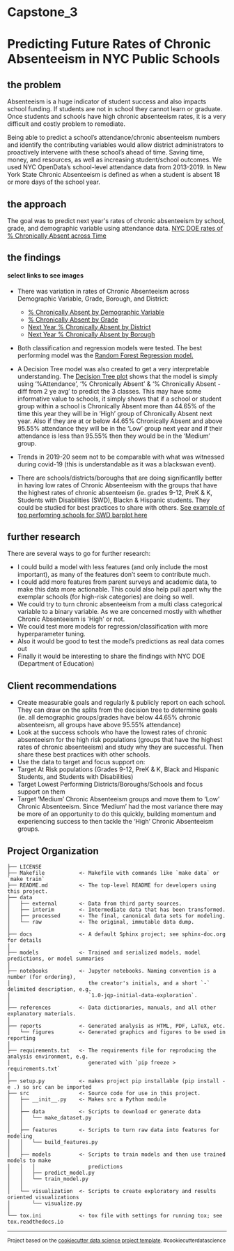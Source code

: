 Capstone_3
==============================

# Predicting Future Rates of Chronic Absenteeism in NYC Public Schools

## the problem 

Absenteeism is a huge indicator of student success and also impacts school funding. If students are not in school they cannot learn or graduate. Once students and schools have high chronic absenteeism rates, it is a very difficult and costly problem to remediate. 

Being able to predict a school’s attendance/chronic absenteeism numbers and identify the contributing variables would allow district administrators to proactively intervene with these school’s ahead of time. Saving time, money, and resources, as well as increasing student/school outcomes. We used NYC OpenData’s school-level attendance data from 2013-2019. In New York State Chronic Absenteeism is defined as when a student is absent 18 or more days of the school year.

## the approach

The goal was to predict next year's rates of chronic absenteeism by school, grade, and demographic variable using attendance data. [NYC DOE rates of % Chronically Absent across Time](https://github.com/jjfrasca/Springboard/blob/main/Capstone_3/Capstone_3/reports/figures/README_figures/ChronicAbsent_overtime.png)

## the findings
#### select links to see images

- There was variation in rates of Chronic Absenteeism across Demographic Variable, Grade, Borough, and District:
    - [% Chronically Absent by Demographic Variable](https://github.com/jjfrasca/Springboard/blob/main/Capstone_3/Capstone_3/reports/figures/README_figures/DemVar_violinplot.png)
    - [% Chronically Absent by Grade](https://github.com/jjfrasca/Springboard/blob/main/Capstone_3/Capstone_3/reports/figures/README_figures/Grade_violinplot.png)
    - [Next Year % Chronically Absent by District](https://github.com/jjfrasca/Springboard/blob/main/Capstone_3/Capstone_3/reports/figures/README_figures/District_Num_violinplot.png)
    - [Next Year % Chronically Absent by Borough](https://github.com/jjfrasca/Springboard/blob/main/Capstone_3/Capstone_3/reports/figures/README_figures/Borough_violinplot.png)
    
- Both classification and regression models were tested. The best performing model was the [Random Forest Regression model.](https://github.com/jjfrasca/Springboard/blob/main/Capstone_3/Capstone_3/reports/figures/README_figures/RF_regressor_modelMetrics.png)

- A Decision Tree model was also created to get a very interpretable understanding. The [Decision Tree plot](https://github.com/jjfrasca/Springboard/blob/main/Capstone_3/Capstone_3/reports/figures/README_figures/decisionTree_plot.png) shows that the model is simply using ‘%Attendance’,  ‘% Chronically Absent’ & ‘% Chronically Absent - diff from 2 ye avg’  to predict the 3 classes.  This may have some informative value to schools, it simply shows that if a school or student group within a school is Chronically Absent more than 44.65% of the time this year they will be in ‘High’ group of Chronically Absent next year. Also if they are at or below 44.65% Chronically Absent and above 95.55% attendance they will be in the ‘Low’ group next year and if their attendance is less than 95.55% then they would be in the ‘Medium’ group. 

- Trends in 2019-20 seem not to be comparable with what was witnessed during covid-19 (this is understandable as it was a blackswan event).

- There are schools/districts/boroughs that are doing significantlly better in having low rates of Chronic Absenteeism with the groups that have the highest rates of chronic absenteeism (ie. grades 9-12, PreK & K, Students with Disabilities (SWD), Blackn &  Hispanic students. They could be studied for best practices to share with others. [See example of top perfomring schools for SWD barplot here](https://github.com/jjfrasca/Springboard/blob/main/Capstone_3/Capstone_3/reports/figures/README_figures/topSchools_SWD.png)



## further research

There are several ways to go for further research:

- I could build a model with less features (and only include the most important), as many of the features don’t seem to contribute much.
- I could add more features from parent surveys and academic data, to make this data more actionable. This could also help pull apart why the exemplar schools (for high-risk categories) are doing so well.
- We could try to turn chronic absenteeism from a multi class categorical variable to a binary variable. As we are concerned mostly with whether Chronic Absenteeism is 'High' or not.
- We could test more models for regression/classification with more hyperparameter tuning.
- Also it would be good to test the model’s predictions as real data comes out
- Finally it would be interesting to share the findings with NYC DOE (Department of Education)

## Client recommendations

- Create measurable goals and regularly & publicly report on each school. They can draw on the splits from the decision tree to determine goals (ie. all demographic groups/grades have below 44.65% chronic absenteeism, all groups have above 95.55% attendance)
- Look at the success schools who have the lowest rates of chronic absenteeism for the high risk populations (groups that have the highest rates of chronic absenteeism) and study why they are successful. Then share these best practices with other schools.
- Use the data to target and focus support on:
- Target At Risk populations (Grades 9-12, PreK & K, Black and Hispanic Students, and Students with Disabilities)
- Target Lowest Performing Districts/Boroughs/Schools and focus support on them
- Target ‘Medium’ Chronic Absenteeism groups and move them to ‘Low’ Chronic Absenteeism. Since ‘Medium’ had the most variance there may be more of an opportunity to do this quickly, building momentum and experiencing success to then tackle the ‘High’ Chronic Absenteeism groups.




Project Organization
------------

    ├── LICENSE
    ├── Makefile           <- Makefile with commands like `make data` or `make train`
    ├── README.md          <- The top-level README for developers using this project.
    ├── data
    │   ├── external       <- Data from third party sources.
    │   ├── interim        <- Intermediate data that has been transformed.
    │   ├── processed      <- The final, canonical data sets for modeling.
    │   └── raw            <- The original, immutable data dump.
    │
    ├── docs               <- A default Sphinx project; see sphinx-doc.org for details
    │
    ├── models             <- Trained and serialized models, model predictions, or model summaries
    │
    ├── notebooks          <- Jupyter notebooks. Naming convention is a number (for ordering),
    │                         the creator's initials, and a short `-` delimited description, e.g.
    │                         `1.0-jqp-initial-data-exploration`.
    │
    ├── references         <- Data dictionaries, manuals, and all other explanatory materials.
    │
    ├── reports            <- Generated analysis as HTML, PDF, LaTeX, etc.
    │   └── figures        <- Generated graphics and figures to be used in reporting
    │
    ├── requirements.txt   <- The requirements file for reproducing the analysis environment, e.g.
    │                         generated with `pip freeze > requirements.txt`
    │
    ├── setup.py           <- makes project pip installable (pip install -e .) so src can be imported
    ├── src                <- Source code for use in this project.
    │   ├── __init__.py    <- Makes src a Python module
    │   │
    │   ├── data           <- Scripts to download or generate data
    │   │   └── make_dataset.py
    │   │
    │   ├── features       <- Scripts to turn raw data into features for modeling
    │   │   └── build_features.py
    │   │
    │   ├── models         <- Scripts to train models and then use trained models to make
    │   │   │                 predictions
    │   │   ├── predict_model.py
    │   │   └── train_model.py
    │   │
    │   └── visualization  <- Scripts to create exploratory and results oriented visualizations
    │       └── visualize.py
    │
    └── tox.ini            <- tox file with settings for running tox; see tox.readthedocs.io


--------

<p><small>Project based on the <a target="_blank" href="https://drivendata.github.io/cookiecutter-data-science/">cookiecutter data science project template</a>. #cookiecutterdatascience</small></p>
